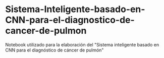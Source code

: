 # Sistema-Inteligente-basado-en-CNN-para-el-diagnostico-de-cancer-de-pulmon
Notebook utilizado para la elaboración del "Sistema inteligente basado en CNN para el diagnóstico de cáncer de pulmón"
